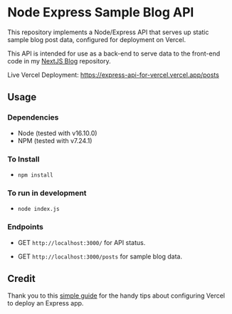 # Node Express Sample Blog API

This repository implements a Node/Express API that serves up static sample blog post data, configured for deployment on Vercel.

This API is intended for use as a back-end to serve data to the front-end code in my [NextJS Blog](https://github.com/garyesmith/nextjs-blog) repository.

Live Vercel Deployment: https://express-api-for-vercel.vercel.app/posts

## Usage

### Dependencies

- Node (tested with v16.10.0)
- NPM (tested with v7.24.1)

### To Install

- `npm install`

### To run in development

- `node index.js`

### Endpoints 

- GET `http://localhost:3000/` for API status.

- GET `http://localhost:3000/posts` for sample blog data.

## Credit

Thank you to this [simple guide](https://shadowsmith.com/how-to-deploy-an-express-api-to-vercel) for the handy tips about configuring Vercel to deploy an Express app.
